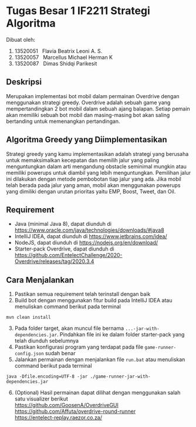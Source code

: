 # Tugas Besar 1 IF2211 Strategi Algoritma
Dibuat oleh:
1. 13520051 &nbsp; Flavia Beatrix Leoni A. S.
2. 13520057 &nbsp; Marcellus Michael Herman K
3. 13520087 &nbsp; Dimas Shidqi Parikesit 

## Deskripsi
Merupakan implementasi bot mobil dalam permainan Overdrive dengan menggunakan strategi greedy.
Overdrive adalah sebuah game yang mempertandingkan 2 bot mobil dalam sebuah ajang balapan. Setiap pemain akan memiliki sebuah bot mobil dan masing-masing bot akan saling bertanding untuk memenangkan pertandingan.

## Algoritma Greedy yang Diimplementasikan
Strategi greedy yang kamu implementasikan adalah strategi yang berusaha untuk memaksimalkan kecepatan dan memilih jalur yang paling menguntungkan dalam arti mengandung obstacle seminimal mungkin atau memiliki powerups untuk diambil yang lebih menguntungkan. Pemilihan jalur ini dilakukan dengan metode pembobotan tiap jalur yang ada. Jika mobil telah berada pada jalur yang aman, mobil akan menggunakan powerups yang dimiliki dengan urutan prioritas yaitu EMP, Boost, Tweet, dan Oil.

## Requirement
* Java (minimal Java 8), dapat diunduh di https://www.oracle.com/java/technologies/downloads/#java8
* IntelIiJ IDEA, dapat diunduh di https://www.jetbrains.com/idea/
* NodeJS, dapat diunduh di https://nodejs.org/en/download/
* Starter-pack Overdrive, dapat diunduh di https://github.com/EntelectChallenge/2020-Overdrive/releases/tag/2020.3.4

## Cara Menjalankan
1. Pastikan semua requirement telah terinstall dengan baik
2. Build bot dengan menggunakan fitur build pada IntelliJ IDEA atau menuliskan command berikut pada terminal
```
mvn clean install
```
3. Pada folder target, akan muncul file bernama `...-jar-with-dependencies.jar`. Pindahkan file ini ke dalam folder starter-pack yang telah diunduh sebelumnya
4. Pastikan konfigurasi program yang terdapat pada file `game-runner-config.json` sudah benar
5. Jalankan permainan dengan menjalankan file `run.bat` atau menuliskan command berikut pada terminal
```
java -Dfile.encoding=UTF-8 -jar ./game-runner-jar-with-dependencies.jar
```
6. (Optional) Hasil permainan dapat dilihat dengan menggunakan salah satu visualizer berikut <br>
https://github.com/GoosenA/OverdriveGUI <br>
https://github.com/Affuta/overdrive-round-runner <br>
https://entelect-replay.raezor.co.za/